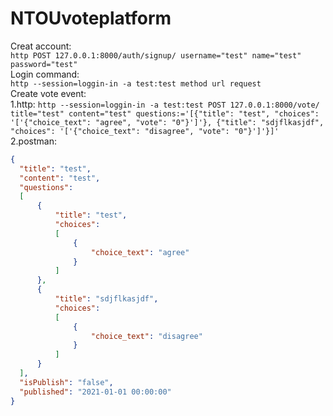 # NTOUvoteplatform
Creat account:<br />
  `http POST 127.0.0.1:8000/auth/signup/ username="test" name="test" password="test"`<br />
Login command: <br />
  `http --session=loggin-in -a test:test method url request` <br />
Create vote event: <br />
  1.http:
  `http --session=loggin-in -a test:test POST 127.0.0.1:8000/vote/ title="test" content="test" questions:='[{"title": "test", "choices": '['{"choice_text": "agree", "vote": "0"}']'}, {"title": "sdjflkasjdf", "choices": '['{"choice_text": "disagree", "vote": "0"}']'}]'`<br />
  2.postman:
  ```json
  {
    "title": "test",
    "content": "test",
    "questions": 
    [
        {
            "title": "test",
            "choices":
            [
                {
                    "choice_text": "agree"
                }
            ]
        },
        {
            "title": "sdjflkasjdf",
            "choices":
            [
                {
                    "choice_text": "disagree"
                }
            ]
        }
    ],
    "isPublish": "false",
    "published": "2021-01-01 00:00:00" 
}
```
